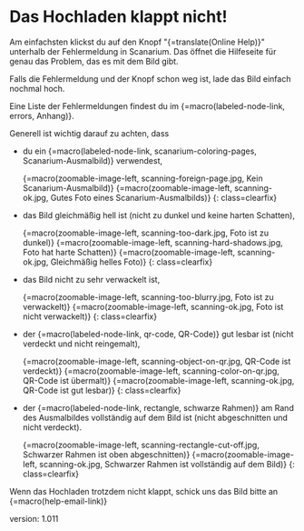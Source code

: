 # Das Hochladen klappt nicht!

Am einfachsten klickst du auf den Knopf "{=translate(Online Help)}" unterhalb der Fehlermeldung in Scanarium.
Das öffnet die Hilfeseite für genau das Problem, das es mit dem Bild gibt.

Falls die Fehlermeldung und der Knopf schon weg ist, lade das Bild einfach nochmal hoch.

Eine Liste der Fehlermeldungen findest du im {=macro(labeled-node-link, errors, Anhang)}.

Generell ist wichtig darauf zu achten, dass

* du ein {=macro(labeled-node-link, scanarium-coloring-pages, Scanarium-Ausmalbild)} verwendest,

    {=macro(zoomable-image-left, scanning-foreign-page.jpg, Kein Scanarium-Ausmalbild)}
    {=macro(zoomable-image-left, scanning-ok.jpg, Gutes Foto eines Scanarium-Ausmalbilds)}
{: class=clearfix}

* das Bild gleichmäßig hell ist (nicht zu dunkel und keine harten Schatten),

    {=macro(zoomable-image-left, scanning-too-dark.jpg, Foto ist zu dunkel)}
    {=macro(zoomable-image-left, scanning-hard-shadows.jpg, Foto hat harte Schatten)}
    {=macro(zoomable-image-left, scanning-ok.jpg, Gleichmäßig helles Foto)}
{: class=clearfix}

* das Bild nicht zu sehr verwackelt ist,

    {=macro(zoomable-image-left, scanning-too-blurry.jpg, Foto ist zu verwackelt)}
    {=macro(zoomable-image-left, scanning-ok.jpg, Foto ist nicht verwackelt)}
{: class=clearfix}

* der {=macro(labeled-node-link, qr-code, QR-Code)} gut lesbar ist (nicht verdeckt und nicht reingemalt),

    {=macro(zoomable-image-left, scanning-object-on-qr.jpg, QR-Code ist verdeckt)}
    {=macro(zoomable-image-left, scanning-color-on-qr.jpg, QR-Code ist übermalt)}
    {=macro(zoomable-image-left, scanning-ok.jpg, QR-Code ist gut lesbar)}
{: class=clearfix}

* der {=macro(labeled-node-link, rectangle, schwarze Rahmen)} am Rand des Ausmalbildes vollständig auf dem Bild ist (nicht abgeschnitten und nicht verdeckt).

    {=macro(zoomable-image-left, scanning-rectangle-cut-off.jpg, Schwarzer Rahmen ist oben abgeschnitten)}
    {=macro(zoomable-image-left, scanning-ok.jpg, Schwarzer Rahmen ist vollständig auf dem Bild)}
{: class=clearfix}

Wenn das Hochladen trotzdem nicht klappt, schick uns das Bild bitte an {=macro(help-email-link)}


version: 1.011
